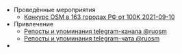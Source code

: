 - Проведённые мероприятия
	- [Конкурс OSM в 163 городах РФ от 100К 2021-09-10](notes/osm-competition-2021-09-10)
- Привлечение
	- [Репосты и упоминания telegram-канала @ruosm](https://tgstat.ru/channel/@ruosm_news)
	- [Репосты и упоминания telegram-чата @ruosm](https://tgstat.ru/channel/@ruosm)
- 